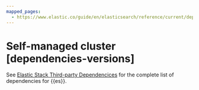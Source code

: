 ```yaml
---
mapped_pages:
  - https://www.elastic.co/guide/en/elasticsearch/reference/current/dependencies-versions.html
---
```


# Self-managed cluster [dependencies-versions]

See [Elastic Stack Third-party Dependencices](https://artifacts.elastic.co/reports/dependencies/dependencies-current.md) for the complete list of dependencies for {{es}}.